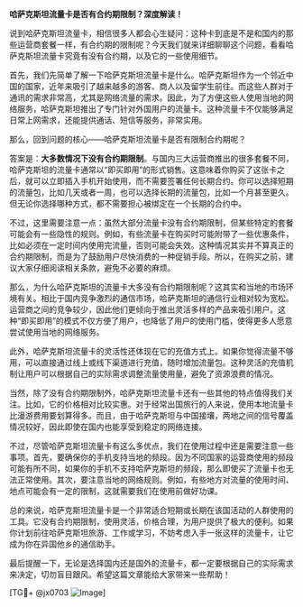 **哈萨克斯坦流量卡是否有合约期限制？深度解读！**

说到哈萨克斯坦流量卡，相信很多人都会心生疑问：这种卡到底是不是和国内的那些运营商套餐一样，有合约期的限制呢？今天我们就来详细聊聊这个问题，看看哈萨克斯坦流量卡究竟有没有合约期，以及它的一些使用细节。

首先，我们先简单了解一下哈萨克斯坦流量卡是什么。哈萨克斯坦作为一个邻近中国的国家，近年来吸引了越来越多的游客、商人以及留学生前往。而这些人群对于通讯的需求非常高，尤其是网络流量的需求。因此，为了方便这些人使用当地的网络服务，哈萨克斯坦推出了专门针对外国用户的流量卡。这种流量卡不仅能够满足日常上网需求，还能提供通话、短信等服务，非常实用。

那么，回到问题的核心——哈萨克斯坦流量卡是否有限制合约期呢？

答案是：**大多数情况下没有合约期限制**。与国内三大运营商推出的很多套餐不同，哈萨克斯坦的流量卡通常以“即买即用”的形式销售。这意味着你购买了这张卡之后，就可以立即插入手机开始使用，而不需要签署任何长期合约。你可以选择短期的流量包，比如几天或者一周，也可以选择长期的流量包，比如一个月甚至更久。但无论你选择哪种方式，都不需要担心被绑定在一个长期的合约中。

不过，这里需要注意一点：虽然大部分流量卡没有合约期限制，但某些特定的套餐可能会有一些隐性的规则。例如，有些流量卡在购买时可能附带了一些优惠条件，比如必须在一定时间内使用完流量，否则可能会失效。这种情况其实并不算真正的合约期限制，而是为了鼓励用户尽快消费的一种促销手段。所以，在购买之前，建议大家仔细阅读相关条款，避免不必要的麻烦。

那么，为什么哈萨克斯坦的流量卡大多没有合约期限制呢？这其实和当地的市场环境有关。相比于国内竞争激烈的通信市场，哈萨克斯坦的通信行业相对较为宽松。运营商之间的竞争较少，因此他们更倾向于推出灵活多样的产品来吸引用户。这种“即买即用”的模式不仅方便了用户，也降低了用户的使用门槛，使得更多人愿意尝试使用当地的网络服务。

此外，哈萨克斯坦流量卡的灵活性还体现在它的充值方式上。如果你觉得流量不够用，可以直接通过线上或线下渠道进行充值，随时增加流量包。这种灵活的充值机制让用户可以根据自己的实际需求调整流量使用量，避免了资源浪费的情况。

当然，除了没有合约期限制外，哈萨克斯坦流量卡还有一些其他的特点值得我们关注。比如，它的价格相对比较实惠。对于经常出国旅行的人来说，使用本地流量卡比漫游费用要划算得多。而且，由于哈萨克斯坦与中国接壤，两地之间的信号覆盖情况较好，因此即使在国内也能享受到稳定的网络连接。

不过，尽管哈萨克斯坦流量卡有这么多优点，我们在使用过程中还是需要注意一些事项。首先，要确保你的手机支持当地的频段。因为不同国家的运营商使用的频段可能有所不同，如果你的手机不支持哈萨克斯坦的频段，那么即使买了流量卡也无法正常使用。其次，要注意当地的网络规则。例如，有些地方对流量的使用时间、地点可能会有一定的限制，这就需要我们在使用前做好功课。

总的来说，哈萨克斯坦流量卡是一个非常适合短期或长期在该国活动的人群使用的工具。它没有合约期限制，使用灵活，价格合理，为用户提供了极大的便利。如果你计划前往哈萨克斯坦旅游、工作或学习，不妨考虑入手一张这样的流量卡，让它成为你在异国他乡的通信助手。

最后提醒一下，无论是选择国内还是国外的流量卡，都一定要根据自己的实际需求来决定，切勿盲目跟风。希望这篇文章能给大家带来一些帮助！

[TG💪+ @jx0703 ![Image](https://github.com/user-attachments/assets/dbca1d08-cadb-493c-b0ec-ad6f7a83f270)]